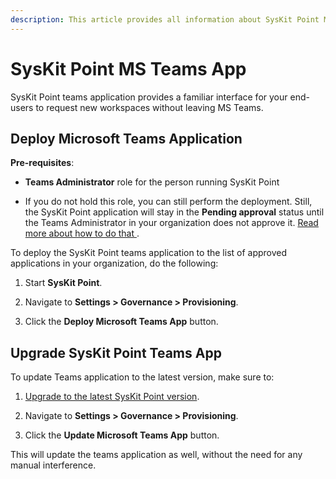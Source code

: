 ```yaml
---
description: This article provides all information about SysKit Point MS Teams App.
---
```


# SysKit Point MS Teams App  
SysKit Point teams application provides a familiar interface for your end-users to request new workspaces without leaving MS Teams. 

## Deploy Microsoft Teams Application 

__Pre-requisites__:  

* __Teams Administrator__ role for the person running SysKit Point 

* If you do not hold this role, you can still perform the deployment. Still, the SysKit Point application will stay in the __Pending approval__ status until the Teams Administrator in your organization does not approve it. [Read more about how to do that ](https://docs.microsoft.com/en-us/microsoftteams/manage-apps#approve-a-custom-app). 
 

To deploy the SysKit Point teams application to the list of approved applications in your organization, do the following:

1. Start __SysKit Point__. 

2. Navigate to __Settings > Governance > Provisioning__. 

3. Click the __Deploy Microsoft Teams App__ button. 


## Upgrade SysKit Point Teams App 

To update Teams application to the latest version, make sure to: 

1. [Upgrade to the latest SysKit Point version](../installation/upgrade-syskit-point.md). 

2. Navigate to __Settings > Governance > Provisioning__. 

3. Click the __Update Microsoft Teams App__ button. 

This will update the teams application as well, without the need for any manual interference. 
